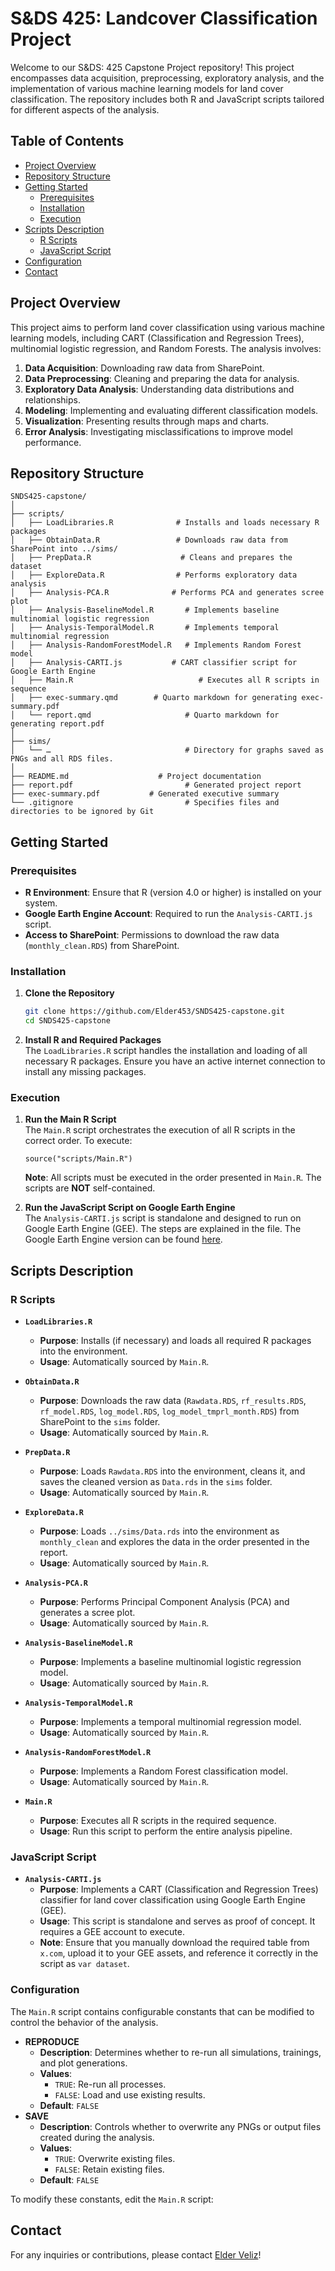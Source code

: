 # S&DS 425: Landcover Classification Project

Welcome to our S&DS: 425 Capstone Project repository! This project encompasses data acquisition, preprocessing, exploratory analysis, and the implementation of various machine learning models for land cover classification. The repository includes both R and JavaScript scripts tailored for different aspects of the analysis.

## Table of Contents

- [Project Overview](#project-overview)
- [Repository Structure](#repository-structure)
- [Getting Started](#getting-started)
  - [Prerequisites](#prerequisites)
  - [Installation](#installation)
  - [Execution](#execution)
- [Scripts Description](#scripts-description)
  - [R Scripts](#r-scripts)
  - [JavaScript Script](#javascript-script)
- [Configuration](#configuration)
- [Contact](#contact)

## Project Overview

This project aims to perform land cover classification using various machine learning models, including CART (Classification and Regression Trees), multinomial logistic regression, and Random Forests. The analysis involves:

1. **Data Acquisition**: Downloading raw data from SharePoint.
2. **Data Preprocessing**: Cleaning and preparing the data for analysis.
3. **Exploratory Data Analysis**: Understanding data distributions and relationships.
4. **Modeling**: Implementing and evaluating different classification models.
5. **Visualization**: Presenting results through maps and charts.
6. **Error Analysis**: Investigating misclassifications to improve model performance.

## Repository Structure

```
SNDS425-capstone/
│
├── scripts/
│   ├── LoadLibraries.R              # Installs and loads necessary R packages
│   ├── ObtainData.R                 # Downloads raw data from SharePoint into ../sims/
│   ├── PrepData.R                    # Cleans and prepares the dataset
│   ├── ExploreData.R                # Performs exploratory data analysis
│   ├── Analysis-PCA.R              # Performs PCA and generates scree plot
│   ├── Analysis-BaselineModel.R       # Implements baseline multinomial logistic regression
│   ├── Analysis-TemporalModel.R       # Implements temporal multinomial regression
│   ├── Analysis-RandomForestModel.R   # Implements Random Forest model
│   ├── Analysis-CARTI.js           # CART classifier script for Google Earth Engine
│   ├── Main.R                            # Executes all R scripts in sequence
│   ├── exec-summary.qmd        # Quarto markdown for generating exec-summary.pdf
│   └── report.qmd                     # Quarto markdown for generating report.pdf
│
├── sims/
│   └── …                              # Directory for graphs saved as PNGs and all RDS files.
│
├── README.md                    # Project documentation
├── report.pdf                         # Generated project report
├── exec-summary.pdf           # Generated executive summary
└── .gitignore                         # Specifies files and directories to be ignored by Git
```

## Getting Started

### Prerequisites

- **R Environment**: Ensure that R (version 4.0 or higher) is installed on your system.
- **Google Earth Engine Account**: Required to run the `Analysis-CARTI.js` script.
- **Access to SharePoint**: Permissions to download the raw data (`monthly_clean.RDS`) from SharePoint.

### Installation

1. **Clone the Repository**

   ```bash
   git clone https://github.com/Elder453/SNDS425-capstone.git
   cd SNDS425-capstone
   ```

2. **Install R and Required Packages**  
	The `LoadLibraries.R` script handles the installation and loading of all necessary R packages. Ensure you have an active internet connection to install any missing packages.

### Execution

1. **Run the Main R Script**  
	The `Main.R` script orchestrates the execution of all R scripts in the correct order. To execute:

	`source("scripts/Main.R")`

	**Note**: All scripts must be executed in the order presented in `Main.R`. The scripts are **NOT** self-contained.

2. **Run the JavaScript Script on Google Earth Engine**  
	The `Analysis-CARTI.js` script is standalone and designed to run on Google Earth Engine (GEE). The steps are explained in the file. The Google Earth Engine version can be found [here](https://code.earthengine.google.com/c3ff3c14701654ffd166e70e189f8ee6).

## Scripts Description

### R Scripts

- **`LoadLibraries.R`**
  - **Purpose**: Installs (if necessary) and loads all required R packages into the environment.
  - **Usage**: Automatically sourced by `Main.R`.

- **`ObtainData.R`**
  - **Purpose**: Downloads the raw data (`Rawdata.RDS`, `rf_results.RDS`, `rf_model.RDS`, `log_model.RDS`, `log_model_tmprl_month.RDS`) from SharePoint to the `sims` folder.
  - **Usage**: Automatically sourced by `Main.R`.

- **`PrepData.R`**
  - **Purpose**: Loads `Rawdata.RDS` into the environment, cleans it, and saves the cleaned version as `Data.rds` in the `sims` folder.
  - **Usage**: Automatically sourced by `Main.R`.

- **`ExploreData.R`**
  - **Purpose**: Loads `../sims/Data.rds` into the environment as `monthly_clean` and explores the data in the order presented in the report.
  - **Usage**: Automatically sourced by `Main.R`.

- **`Analysis-PCA.R`**
  - **Purpose**: Performs Principal Component Analysis (PCA) and generates a scree plot.
  - **Usage**: Automatically sourced by `Main.R`.

- **`Analysis-BaselineModel.R`**
  - **Purpose**: Implements a baseline multinomial logistic regression model.
  - **Usage**: Automatically sourced by `Main.R`.

- **`Analysis-TemporalModel.R`**
  - **Purpose**: Implements a temporal multinomial regression model.
  - **Usage**: Automatically sourced by `Main.R`.

- **`Analysis-RandomForestModel.R`**
  - **Purpose**: Implements a Random Forest classification model.
  - **Usage**: Automatically sourced by `Main.R`.

- **`Main.R`**
  - **Purpose**: Executes all R scripts in the required sequence.
  - **Usage**: Run this script to perform the entire analysis pipeline.

### JavaScript Script

- **`Analysis-CARTI.js`**
  - **Purpose**: Implements a CART (Classification and Regression Trees) classifier for land cover classification using Google Earth Engine (GEE).
  - **Usage**: This script is standalone and serves as proof of concept. It requires a GEE account to execute.
  - **Note**: Ensure that you manually download the required table from `x.com`, upload it to your GEE assets, and reference it correctly in the script as `var dataset`.

### Configuration

The `Main.R` script contains configurable constants that can be modified to control the behavior of the analysis.
- **REPRODUCE**
  - **Description**: Determines whether to re-run all simulations, trainings, and plot generations.
  - **Values**:
    - `TRUE`: Re-run all processes.
    - `FALSE`: Load and use existing results.
  - **Default**: `FALSE`
- **SAVE**
  - **Description**: Controls whether to overwrite any PNGs or output files created during the analysis.
  - **Values**:
    - `TRUE`: Overwrite existing files.
    - `FALSE`: Retain existing files.
  - **Default**: `FALSE`

To modify these constants, edit the `Main.R` script:

## Contact

For any inquiries or contributions, please contact [Elder Veliz](mailto:elder.veliz@yale.edu)!
